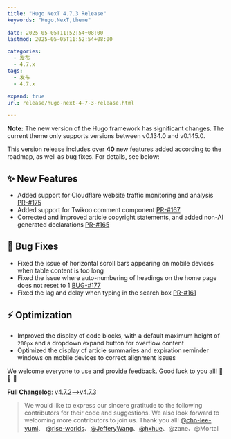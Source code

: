 ```yaml
---
title: "Hugo NexT 4.7.3 Release"
keywords: "Hugo,NexT,theme"

date: 2025-05-05T11:52:54+08:00
lastmod: 2025-05-05T11:52:54+08:00

categories:
  - 发布
  - 4.7.x
tags:
  - 发布
  - 4.7.x

expand: true
url: release/hugo-next-4-7-3-release.html

---
```


**Note:** The new version of the Hugo framework has significant changes. The current theme only supports versions between v0.134.0 and v0.145.0. 

This version release includes over **40** new features added according to the roadmap, as well as bug fixes. For details, see below:

## :sparkles: New Features

- Added support for Cloudflare website traffic monitoring and analysis [PR-#175](https://github.com/hugo-next/hugo-theme-next/pull/175)
- Added support for Twikoo comment component [PR-#167](https://github.com/hugo-next/hugo-theme-next/pull/167)
- Corrected and improved article copyright statements, and added non-AI generated declarations [PR-#165](https://github.com/hugo-next/hugo-theme-next/pull/165)

## :bug: Bug Fixes

- Fixed the issue of horizontal scroll bars appearing on mobile devices when table content is too long
- Fixed the issue where auto-numbering of headings on the home page does not reset to 1 [BUG-#177](https://github.com/hugo-next/hugo-theme-next/issues/177)
- Fixed the lag and delay when typing in the search box [PR-#161](https://github.com/hugo-next/hugo-theme-next/pull/161)

## :zap: Optimization

- Improved the display of code blocks, with a default maximum height of `200px` and a dropdown expand button for overflow content
- Optimized the display of article summaries and expiration reminder windows on mobile devices to correct alignment issues


We welcome everyone to use and provide feedback. Good luck to you all!  :tada: :tada: :tada:

**Full Changelog**: [v4.7.2-->v4.7.3](https://github.com/hugo-next/hugo-theme-next/compare/v4.7.2...v4.7.3)

> We would like to express our sincere gratitude to the following contributors for their code and suggestions. We also look forward to welcoming more contributors to join us. Thank you all!
> [@chn-lee-yumi](https://github.com/chn-lee-yumi)、  [@rise-worlds](https://github.com/rise-worlds)、[@JefferyWang](https://github.com/JefferyWang)、[@hxhue](https://github.com/hxhue)、@zane、@Mortal
